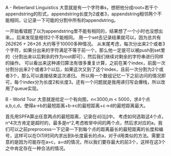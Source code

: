 A - Reberland Linguistics
大意就是有一个字符串s，想把他分成root+若干个appendstring的形式，appendstring长度为2或者3，appendstring相邻两个不能相同，让记录一下可能的分割中所有的appendstring。

一开始看错题了以为appendstring里不能有相同的，结果想了一个小时也没想出来。。后来发现是相邻2个不能相同。
用一个set去记录结果就可以，因为总共有26*26*26 + 26*26 大约等于10000多种情况。
从末尾考虑，每次分出来2个或者3个字符，如果分出来的字符满足不等于前一个，那么他一定是可以被push到set里的（分割出来以后剩余的作为root即可），然后我们继续对剩余的字符串进行同样的操作。
可以看出来这种递归算法有很多重复计算，之前在某个index，前面一次分割分出来2个或者3个以后，如果这次又到了这个index，且前一次分割为2个或者3个，那么可以直接结束这次递归。
所以用一个数组记忆一下之前访问的情况即可，每个index分为长度2和长度3。还有一个问题就是我用递归写会爆栈，所以改用了queue实现。

B - World Tour
大意就是给定一个有向图，n<3000,m < 5000，求4个点a,b,c,d，使得a->b的最短距离+b->c的最短距离+c->d的最短距离最大。

首先用SPFA算出任意两点的最短距离，记录在d[i][j]中。
考虑如何选取这4个点，n^4次方肯定是超时的，最多是n^2,考虑枚举中间的两个点，然后求对应的a，我们可以之前preprocess一下记录一下到每个点的距离最长的最短距离的长度和编号，这样可以在O(1)时间内求出到b长度最长的点a，对于d用类似的方法。需要注意的是因为可能存在a=c，a=d的情况，所以我们要存最大的前3个，这样在这3个之中肯定存在一种合法的情况。